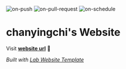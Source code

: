 
  ![on-push](../../actions/workflows/on-push.yaml/badge.svg)
  ![on-pull-request](../../actions/workflows/on-pull-request.yaml/badge.svg)
  ![on-schedule](../../actions/workflows/on-schedule.yaml/badge.svg)

  # chanyingchi's Website

  Visit **[website url](#)** 🚀

  _Built with [Lab Website Template](https://greene-lab.gitbook.io/lab-website-template-docs)_
